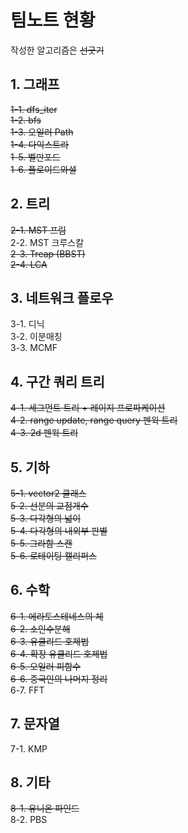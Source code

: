 팀노트 현황
=====================

작성한 알고리즘은 ~~선긋기~~

## 1. 그래프

~~1-1. dfs_iter~~  
~~1-2. bfs~~  
~~1-3. 오일러 Path~~  
~~1-4. 다익스트라~~  
~~1-5. 벨만포드~~  
~~1-6. 플로이드와셜~~  

## 2. 트리

~~2-1. MST 프림~~  
2-2. MST 크루스칼  
~~2-3. Treap (BBST)~~  
~~2-4. LCA~~  

## 3. 네트워크 플로우

3-1.  디닉  
3-2.  이분매칭  
3-3.  MCMF  

## 4. 구간 쿼리 트리

~~4-1. 세그먼트 트리 + 레이지 프로파케이션~~  
~~4-2. range update, range query 펜윅 트리~~  
~~4-3. 2d 펜윅 트리~~  

## 5.  기하

~~5-1. vector2 클래스~~  
~~5-2. 선분의 교점개수~~  
~~5-3. 다각형의 넓이~~  
~~5-4. 다각형의 내외부 판별~~  
~~5-5. 그라함 스캔~~  
~~5-6. 로테이팅 캘리퍼스~~  

## 6. 수학

~~6-1. 에라토스테네스의 체~~  
~~6-2. 소인수분해~~  
~~6-3. 유클리드 호제법~~  
~~6-4. 확장 유클리드 호제법~~  
~~6-5. 오일러 피함수~~  
~~6-6. 중국인의 나머지 정리~~  
6-7. FFT  

## 7. 문자열

7-1. KMP  

## 8.  기타

~~8-1. 유니온 파인드~~  
8-2. PBS  
